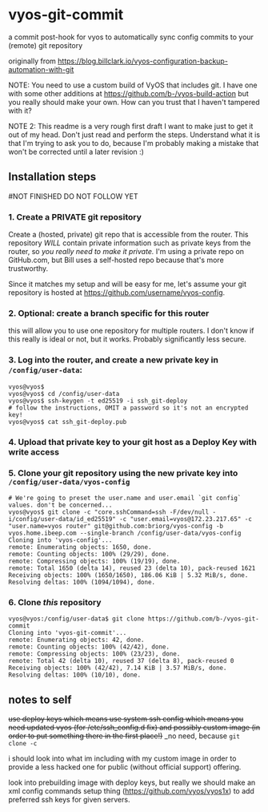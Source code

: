 # vyos-git-commit
a commit post-hook for vyos to automatically sync config commits to your (remote) git repository

originally from https://blog.billclark.io/vyos-configuration-backup-automation-with-git

NOTE: You need to use a custom build of VyOS that includes git. I have one with some other additions at https://github.com/b-/vyos-build-action but you really should make your own. How can you trust that I haven't tampered with it? 

NOTE 2: This readme is a very rough first draft I want to make just to get it out of my head. Don't just read and perform the steps. Understand what it is that I'm trying to ask you to do, because I'm probably making a mistake that won't be corrected until a later revision :)

## Installation steps

#NOT FINISHED DO NOT FOLLOW YET

### 1. Create a PRIVATE git repository 
Create a (hosted, private) git repo that is accessible from the router. This repository _WILL_ contain private information such as private keys from the router, so _you really need to make it private._ I'm using a private repo on GitHub.com, but Bill uses a self-hosted repo because that's more trustworthy. 

Since it matches my setup and will be easy for me, let's assume your git repository is hosted at https://github.com/username/vyos-config. 

### 2. Optional: create a branch specific for this router
this will allow you to use one repository for multiple routers. I don't know if this really is ideal or not, but it works. Probably significantly less secure.

### 3. Log into the router, and create a new private key in `/config/user-data`: 
```shellsession
vyos@vyos$ 
vyos@vyos$ cd /config/user-data
vyos@vyos$ ssh-keygen -t ed25519 -i ssh_git-deploy
# follow the instructions, OMIT a password so it's not an encrypted key!
vyos@vyos$ cat ssh_git-deploy.pub 
```

### 4. Upload that private key to your git host as a Deploy Key with write access

### 5. Clone your git repository using the new private key into `/config/user-data/vyos-config`
```shellsession
# We're going to preset the user.name and user.email `git config` values. don't be concerned...
vyos@vyos$ git clone -c "core.sshCommand=ssh -F/dev/null -i/config/user-data/id_ed25519" -c "user.email=vyos@172.23.217.65" -c "user.name=vyos router" git@github.com:briorg/vyos-config -b vyos.home.ibeep.com --single-branch /config/user-data/vyos-config
Cloning into 'vyos-config'...
remote: Enumerating objects: 1650, done.
remote: Counting objects: 100% (29/29), done.
remote: Compressing objects: 100% (19/19), done.
remote: Total 1650 (delta 14), reused 23 (delta 10), pack-reused 1621
Receiving objects: 100% (1650/1650), 186.06 KiB | 5.32 MiB/s, done.
Resolving deltas: 100% (1094/1094), done.
```

### 6. Clone _this_ repository
```shellsession
vyos@vyos:/config/user-data$ git clone https://github.com/b-/vyos-git-commit
Cloning into 'vyos-git-commit'...
remote: Enumerating objects: 42, done.
remote: Counting objects: 100% (42/42), done.
remote: Compressing objects: 100% (23/23), done.
remote: Total 42 (delta 10), reused 37 (delta 8), pack-reused 0
Receiving objects: 100% (42/42), 7.14 KiB | 3.57 MiB/s, done.
Resolving deltas: 100% (10/10), done.
```



## notes to self

~~use deploy keys
    which means use system ssh config
        which means you need updated vyos (for /etc/ssh_config.d fix) and possibly custom image (in order to put something there in the first place!)~~ _no need, because `git clone -c`

i should look into what im including with my custom image in order to provide a less hacked one for public (without official support) offering.

look into prebuilding image with deploy keys, but really we should make an xml config commands setup thing (https://github.com/vyos/vyos1x) to add preferred ssh keys for given servers.
